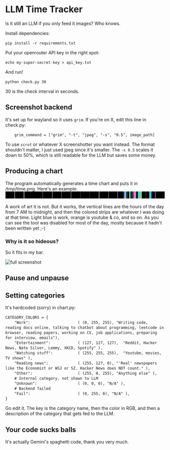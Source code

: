 # LLM Time Tracker
Is it still an LLM if you only feed it images? Who knows.

Install dependencies:
```
pip install -r requirements.txt
```

Put your openrouter API key in the right spot:
```
echo my-super-secret-key > api_key.txt
```

And run!
```
python check.py 30
```

30 is the check interval in seconds.

## Screenshot backend
It's set up for wayland so it uses `grim`. If you're on X, edit this line in check.py:

```
    grim_command = ["grim", "-t", "jpeg", "-s", "0.5", image_path]
```

To use `scrot` or whatever X screenshotter you want instead. The format
shouldn't matter, I just used jpeg since it's smaller. The `-s 0.5` scales it
down to 50%, which is still readable for the LLM but saves some money.

## Producing a chart
The program automatically generates a time chart and puts it in /tmp/time.png.
Here's an example:
![epic sreenie](https://github.com/nschweitz/time-tracker/blob/e120f8dc6223c049165ff3e7724cae6dc1ca85d9/example.png)

A work of art it is not. But it works, the vertical lines are the hours of the
day from 7 AM to midnight, and then the colored strips are whatever I was doing
at that time. Light blue is work, orange is youtube & co, and so on. As you can
see the tool was disabled for most of the day, mostly because it hadn't been
written yet ;-)

### Why is it so hideous?
So it fits in my bar.

![full screenshot]()

## Pause and unpause

## Setting categories
It's hardcoded (sorry) in chart.py:
```
CATEGORY_COLORS = {
    "Work":                     ( (0, 255, 255), "Writing code, reading docs online, talking to chatbot about programming, leetcode in browser, reading papers, working on CV, job applications, preparing for interview, emails"),
    "Entertainment":            ( (127, 127, 127),  "Reddit, Hacker News, Nate Silver, Lemmy, XKCD, Spotify" ),
    "Watching stuff":           ( (255, 255, 255),  "Youtube, movies, TV shows" ),
    "Reading news":             ( (255, 127, 0), "'Real' newspapers like the Economist or WSJ or SZ. Hacker News does NOT count." ),
    "Other":                    ( (255, 0, 255), "Anything else" ),
    # Internal category, not shown to LLM
    "Unknown":                  ( (0, 0, 0), "N/A" ),
    # Backend failed
    "Fail":                     ( (0, 255, 0), "N/A" ),
}
```

Go edit it. The key is the category name, then the color in RGB, and then a
description of the category that gets fed to the LLM.

## Your code sucks balls
It's actually Gemini's spaghetti code, thank you very much.
